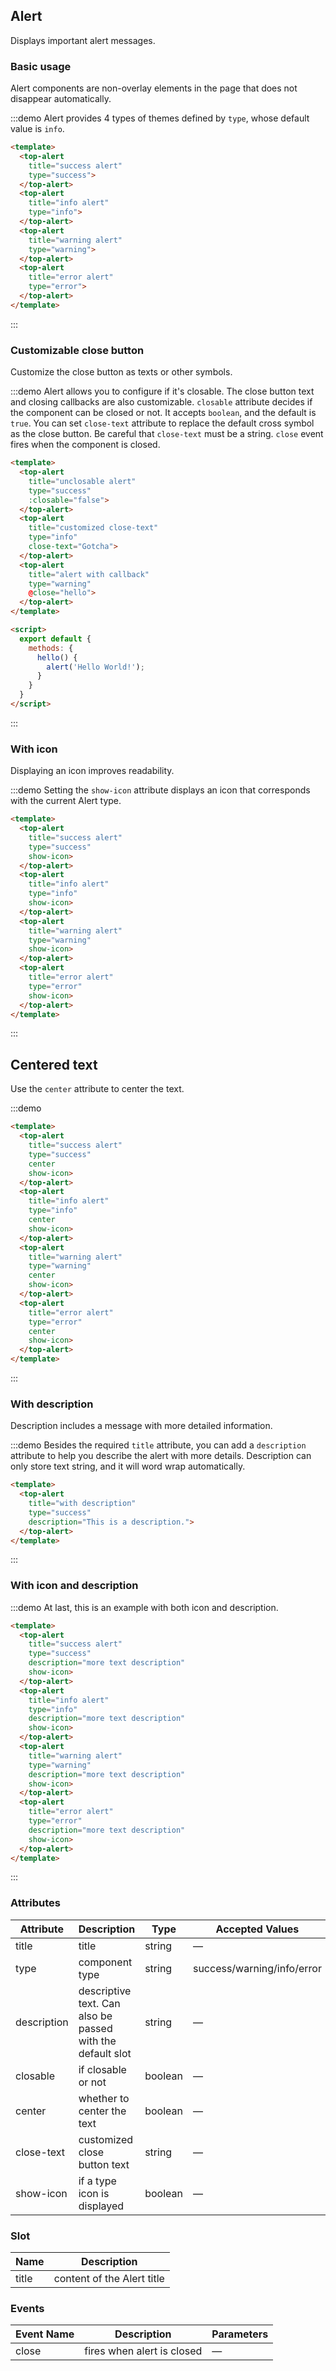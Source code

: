 ## Alert

Displays important alert messages.

### Basic usage

Alert components are non-overlay elements in the page that does not disappear automatically.

:::demo Alert provides 4 types of themes defined by `type`, whose default value is `info`.

```html
<template>
  <top-alert
    title="success alert"
    type="success">
  </top-alert>
  <top-alert
    title="info alert"
    type="info">
  </top-alert>
  <top-alert
    title="warning alert"
    type="warning">
  </top-alert>
  <top-alert
    title="error alert"
    type="error">
  </top-alert>
</template>
```
:::

### Customizable close button

Customize the close button as texts or other symbols.

:::demo Alert allows you to configure if it's closable. The close button text and closing callbacks are also customizable. `closable` attribute decides if the component can be closed or not. It accepts `boolean`, and the default is `true`. You can set `close-text` attribute to replace the default cross symbol as the close button. Be careful that `close-text` must be a string. `close` event fires when the component is closed.

```html
<template>
  <top-alert
    title="unclosable alert"
    type="success"
    :closable="false">
  </top-alert>
  <top-alert
    title="customized close-text"
    type="info"
    close-text="Gotcha">
  </top-alert>
  <top-alert
    title="alert with callback"
    type="warning"
    @close="hello">
  </top-alert>
</template>

<script>
  export default {
    methods: {
      hello() {
        alert('Hello World!');
      }
    }
  }
</script>
```
:::

### With icon

Displaying an icon improves readability.

:::demo Setting the `show-icon` attribute displays an icon that corresponds with the current Alert type.

```html
<template>
  <top-alert
    title="success alert"
    type="success"
    show-icon>
  </top-alert>
  <top-alert
    title="info alert"
    type="info"
    show-icon>
  </top-alert>
  <top-alert
    title="warning alert"
    type="warning"
    show-icon>
  </top-alert>
  <top-alert
    title="error alert"
    type="error"
    show-icon>
  </top-alert>
</template>
```
:::

## Centered text

Use the `center` attribute to center the text.

:::demo

```html
<template>
  <top-alert
    title="success alert"
    type="success"
    center
    show-icon>
  </top-alert>
  <top-alert
    title="info alert"
    type="info"
    center
    show-icon>
  </top-alert>
  <top-alert
    title="warning alert"
    type="warning"
    center
    show-icon>
  </top-alert>
  <top-alert
    title="error alert"
    type="error"
    center
    show-icon>
  </top-alert>
</template>
```
:::

### With description

Description includes a message with more detailed information.

:::demo Besides the required `title` attribute, you can add a `description` attribute to help you describe the alert with more details. Description can only store text string, and it will word wrap automatically.

```html
<template>
  <top-alert
    title="with description"
    type="success"
    description="This is a description.">
  </top-alert>
</template>
```
:::

### With icon and description

:::demo At last, this is an example with both icon and description.

```html
<template>
  <top-alert
    title="success alert"
    type="success"
    description="more text description"
    show-icon>
  </top-alert>
  <top-alert
    title="info alert"
    type="info"
    description="more text description"
    show-icon>
  </top-alert>
  <top-alert
    title="warning alert"
    type="warning"
    description="more text description"
    show-icon>
  </top-alert>
  <top-alert
    title="error alert"
    type="error"
    description="more text description"
    show-icon>
  </top-alert>
</template>
```
:::

### Attributes
| Attribute      | Description          | Type      | Accepted Values       | Default  |
|---------- |-------------- |---------- |--------------------------------  |-------- |
| title     | title         | string | — | — |
| type | component type | string | success/warning/info/error | info |
| description | descriptive text. Can also be passed with the default slot | string | — | — |
| closable | if closable or not | boolean | — | true |
| center | whether to center the text | boolean | — | false |
| close-text | customized close button text | string | — | — |
| show-icon | if a type icon is displayed | boolean | — | false |

### Slot

| Name | Description |
|------|--------|
| title | content of the Alert title |

### Events
| Event Name | Description | Parameters |
|---------- |-------- |---------- |
| close | fires when alert is closed | — |
